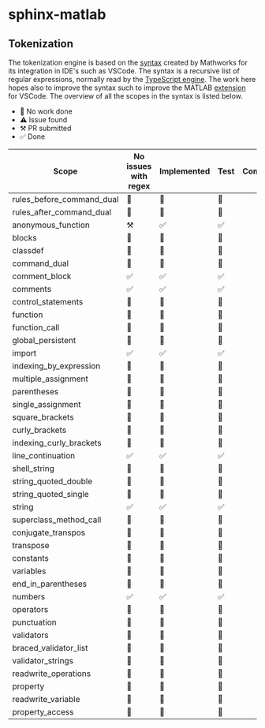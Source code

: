 # sphinx-matlab

## Tokenization

The tokenization engine is based on the [syntax](https://github.com/mathworks/MATLAB-Language-grammar) created by Mathworks for its integration in IDE's such as VSCode. The syntax is a recursive list of regular expressions, normally read by the [TypeScript engine](https://github.com/microsoft/TypeScript-TmLanguage). The work here hopes also to improve the syntax such to improve the MATLAB [extension](https://github.com/mathworks/matlab-extension-for-vscode) for VSCode. The overview of all the scopes in the syntax is listed below. 

- 🔲 No work done
- ⚠️ Issue found
- ⚒️ PR submitted
- ✅ Done

| Scope                     | No issues with regex  | Implemented   | Test  | Comment                                       |
|---------------------------|-----------------------|---------------|-------|-----------------------------------------------|
| rules_before_command_dual | 🔲                     | 🔲             | 🔲     |                                               |
| rules_after_command_dual  | 🔲                     | 🔲             | 🔲     |                                               |
| anonymous_function        | ⚒️                     | ✅             | ✅     |                                               |
| blocks                    | 🔲                     | 🔲             | 🔲     |                                               |
| classdef                  | 🔲                     | 🔲             | 🔲     |                                               |
| command_dual              | 🔲                     | 🔲             | 🔲     |                                               |
| comment_block             | ✅                     | ✅             | ✅     |                                               |
| comments                  | ✅                     | ✅             | ✅     |                                               |
| control_statements        | 🔲                     | 🔲             | 🔲     |                                               |
| function                  | 🔲                     | 🔲             | 🔲     |                                               |
| function_call             | 🔲                     | 🔲             | 🔲     |                                               |
| global_persistent         | 🔲                     | 🔲             | 🔲     |                                               |
| import                    | ✅                     | ✅             | ✅     |                                               |
| indexing_by_expression    | 🔲                     | 🔲             | 🔲     |                                               |
| multiple_assignment       | 🔲                     | 🔲             | 🔲     |                                               |
| parentheses               | 🔲                     | 🔲             | 🔲     |                                               |
| single_assignment         | 🔲                     | 🔲             | 🔲     |                                               |
| square_brackets           | 🔲                     | 🔲             | 🔲     |                                               |
| curly_brackets            | 🔲                     | 🔲             | 🔲     |                                               |
| indexing_curly_brackets   | 🔲                     | 🔲             | 🔲     |                                               |
| line_continuation         | ✅                     | ✅             | ✅     |                                               |
| shell_string              | 🔲                     | 🔲             | 🔲     |                                               |
| string_quoted_double      | 🔲                     | 🔲             | 🔲     |                                               |
| string_quoted_single      | 🔲                     | 🔲             | 🔲     |                                               |
| string                    | ✅                     | ✅             | ✅     |                                               |
| superclass_method_call    | 🔲                     | 🔲             | 🔲     |                                               |
| conjugate_transpos        | 🔲                     | 🔲             | 🔲     |                                               |
| transpose                 | 🔲                     | 🔲             | 🔲     |                                               |
| constants                 | 🔲                     | 🔲             | 🔲     |                                               |
| variables                 | 🔲                     | 🔲             | 🔲     |                                               |
| end_in_parentheses        | 🔲                     | 🔲             | 🔲     |                                               |
| numbers                   | ✅                     | ✅             | ✅     |                                               |
| operators                 | 🔲                     | 🔲             | 🔲     |                                               |
| punctuation               | 🔲                     | 🔲             | 🔲     |                                               |
| validators                | 🔲                     | 🔲             | 🔲     |                                               |
| braced_validator_list     | 🔲                     | 🔲             | 🔲     |                                               |
| validator_strings         | 🔲                     | 🔲             | 🔲     |                                               |
| readwrite_operations      | 🔲                     | 🔲             | 🔲     |                                               |
| property                  | 🔲                     | 🔲             | 🔲     |                                               |
| readwrite_variable        | 🔲                     | 🔲             | 🔲     |                                               |
| property_access           | 🔲                     | 🔲             | 🔲     |                                               |